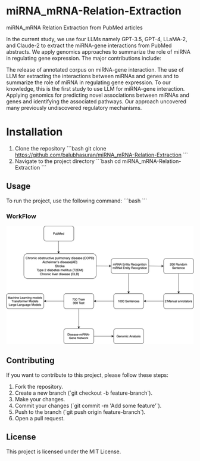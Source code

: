 # miRNA_mRNA-Relation-Extraction
miRNA_mRNA Relation Extraction from PubMed articles

In the current study, we use four LLMs namely GPT-3.5, GPT-4, LLaMA-2, and Claude-2 to extract the miRNA-gene interactions from PubMed abstracts. We apply genomics approaches to summarize the role of miRNA in regulating gene expression. The major contributions include:

The release of annotated corpus on miRNA-gene interaction. 
The use of LLM for extracting the interactions between miRNAs and genes and to summarize the role of miRNA in regulating gene expression. To our knowledge, this is the first study to use LLM for miRNA-gene interaction.
Applying genomics for predicting novel associations between miRNAs and genes and identifying the associated pathways. Our approach uncovered many previously undiscovered regulatory mechanisms.

# Installation
1. Clone the repository
   \`\`\`bash
   git clone https://github.com/balubhasuran/miRNA_mRNA-Relation-Extraction
   \`\`\`
2. Navigate to the project directory
   \`\`\`bash
   cd miRNA_mRNA-Relation-Extraction
   \`\`\`

## Usage
To run the project, use the following command:
\`\`\`bash
\`\`\`


### WorkFlow
![Project Screenshot](Images/Figure_1.png)


## Contributing
If you want to contribute to this project, please follow these steps:
1. Fork the repository.
2. Create a new branch (\`git checkout -b feature-branch\`).
3. Make your changes.
4. Commit your changes (\`git commit -m 'Add some feature'\`).
5. Push to the branch (\`git push origin feature-branch\`).
6. Open a pull request.

## License
This project is licensed under the MIT License.
